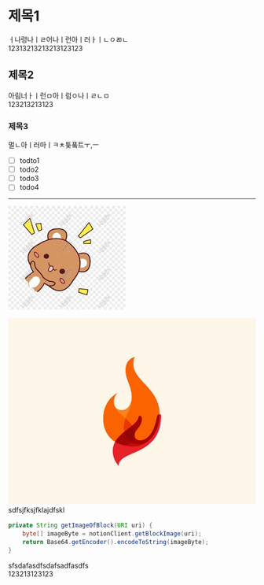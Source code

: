 # 제목1  
ㅓ나렁나ㅣㄹ어나ㅣ런아ㅣ러ㅏㅣㄴㅇㄻㄴ  
12313213213213123123  
    
    
## 제목2  
아림너ㅏㅣ런ㅁ아ㅣ럼ㅇ나ㅣㄹㄴㅁ  
123213213123  
### 제목3  
멀ㄴ아ㅣ러마ㅣㅋㅊ틏풐트ㅜ,ㅡ  
    
- [ ] todto1  
- [ ] todo2  
- [ ] todo3  
- [ ] todo4  
    
---  
![TIL_IMAGE](../resources/images/5db696cc-0c66-4e15-820b-7f3c957e20e1-demo_image.jpg)  
    
    
![TIL_IMAGE](../resources/images/0ac8b2e0-7f20-48f1-b031-d7e98df9d971-퐈이여!.jpeg)  
sdfsjfksjfklajdfskl  
    
```java  
private String getImageOfBlock(URI uri) {
    byte[] imageByte = notionClient.getBlockImage(uri);
    return Base64.getEncoder().encodeToString(imageByte);
}  
```  
sfsdafasdfsdafsadfasdfs  
123213123123  
